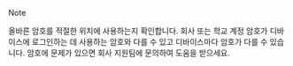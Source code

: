   > [!NOTE]
  > 올바른 암호를 적절한 위치에 사용하는지 확인합니다. 회사 또는 학교 계정 암호가 디바이스에 로그인하는 데 사용하는 암호와 다를 수 있고 디바이스마다 암호가 다를 수 있습니다. 암호에 문제가 있으면 회사 지원팀에 문의하여 도움을 받으세요.
